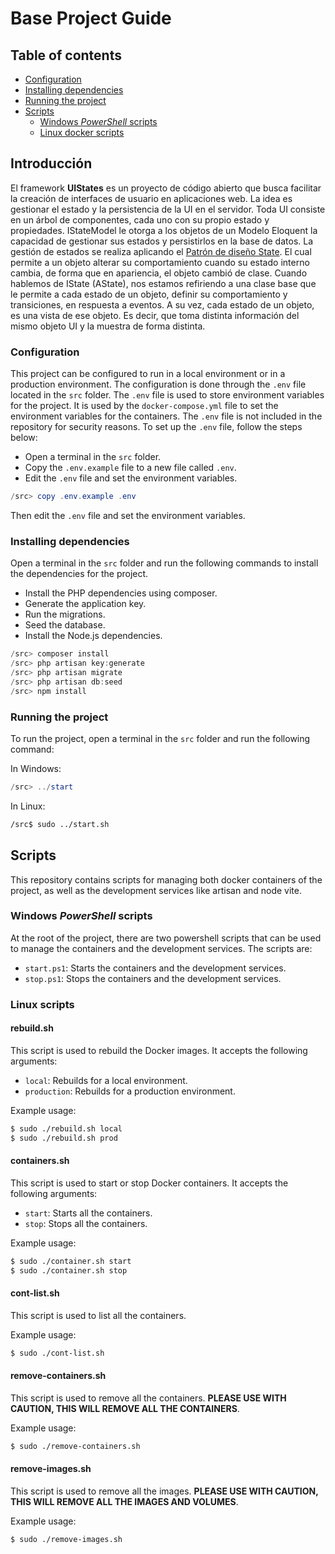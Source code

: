 # Base Project Guide
## Table of contents
- [Configuration](#configuration)
- [Installing dependencies](#installing-dependencies)
- [Running the project](#running-the-project)
- [Scripts](#scripts)
  - [Windows *PowerShell* scripts](#windows-powershell-scripts)
  - [Linux docker scripts](#linux-scripts)

## Introducción
El framework **UIStates** es un proyecto de código abierto que busca facilitar la creación de interfaces de usuario en aplicaciones web.
La idea es gestionar el estado y la persistencia de la UI en el servidor.
Toda UI consiste en un árbol de componentes, cada uno con su propio estado y propiedades. 
IStateModel le otorga a los objetos de un Modelo Eloquent la capacidad de gestionar sus estados y persistirlos en la base de datos.
La gestión de estados se realiza aplicando el [Patrón de diseño State](https://blog.stackademic.com/state-pattern-in-php-1271069355e5). El cual permite a un objeto alterar su comportamiento cuando su estado interno cambia, de forma que en apariencia, el objeto cambió de clase.
Cuando hablemos de IState (AState), nos estamos refiriendo a una clase base que le permite a cada estado de un objeto, definir su comportamiento y transiciones, en respuesta a eventos.
A su vez, cada estado de un objeto, es una vista de ese objeto. Es decir, que toma distinta información del mismo objeto UI y la muestra de forma distinta.
### Configuration
This project can be configured to run in a local environment or in a production environment. The configuration is done through the `.env` file located in the `src` folder.
The `.env` file is used to store environment variables for the project. It is used by the `docker-compose.yml` file to set the environment variables for the containers. The `.env` file is not included in the repository for security reasons. To set up the `.env` file, follow the steps below:
- Open a terminal in the `src` folder.
- Copy the `.env.example` file to a new file called `.env`.
- Edit the `.env` file and set the environment variables.

```powershell
/src> copy .env.example .env
```
Then edit the `.env` file and set the environment variables.

### Installing dependencies
Open a terminal in the `src` folder and run the following commands to install the dependencies for the project.
- Install the PHP dependencies using composer.
- Generate the application key.
- Run the migrations.
- Seed the database.
- Install the Node.js dependencies.

```powershell
/src> composer install
/src> php artisan key:generate
/src> php artisan migrate
/src> php artisan db:seed
/src> npm install
```

### Running the project
To run the project, open a terminal in the `src` folder and run the following command:

In Windows:
```powershell
/src> ../start
```
In Linux:
```bash
/src$ sudo ../start.sh
```
## Scripts

This repository contains scripts for managing both docker containers of the project, as well as the development services like artisan and node vite.

### Windows *PowerShell* scripts
At the root of the project, there are two powershell scripts that can be used to manage the containers and the development services. The scripts are:
- `start.ps1`: Starts the containers and the development services.
- `stop.ps1`: Stops the containers and the development services.

### Linux scripts

#### rebuild.sh
This script is used to rebuild the Docker images. It accepts the following arguments:

- `local`: Rebuilds for a local environment.
- `production`: Rebuilds for a production environment.

Example usage:
    
```bash
$ sudo ./rebuild.sh local
$ sudo ./rebuild.sh prod
```

#### containers.sh

This script is used to start or stop Docker containers. It accepts the following arguments:

- `start`: Starts all the containers.
- `stop`: Stops all the containers.

Example usage:
    
```bash 
$ sudo ./container.sh start
$ sudo ./container.sh stop
```
#### cont-list.sh

This script is used to list all the containers.

Example usage:
    
```bash
$ sudo ./cont-list.sh
```

#### remove-containers.sh
This script is used to remove all the containers. **PLEASE USE WITH CAUTION, THIS WILL REMOVE ALL THE CONTAINERS**.

Example usage:
    
```bash
$ sudo ./remove-containers.sh
```

#### remove-images.sh
This script is used to remove all the images. **PLEASE USE WITH CAUTION, THIS WILL REMOVE ALL THE IMAGES AND VOLUMES**.

Example usage:
    
```bash
$ sudo ./remove-images.sh
```